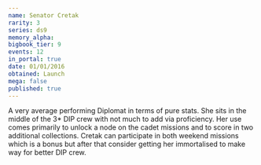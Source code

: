 ```yaml
---
name: Senator Cretak
rarity: 3
series: ds9
memory_alpha:
bigbook_tier: 9
events: 12
in_portal: true
date: 01/01/2016
obtained: Launch
mega: false
published: true
---
```


A very average performing Diplomat in terms of pure stats. She sits in the middle of the 3* DIP crew with not much to add via proficiency. Her use comes primarily to unlock a node on the cadet missions and to score in two additional collections. Cretak can participate in both weekend missions which is a bonus but after that consider getting her immortalised to make way for better DIP crew.
